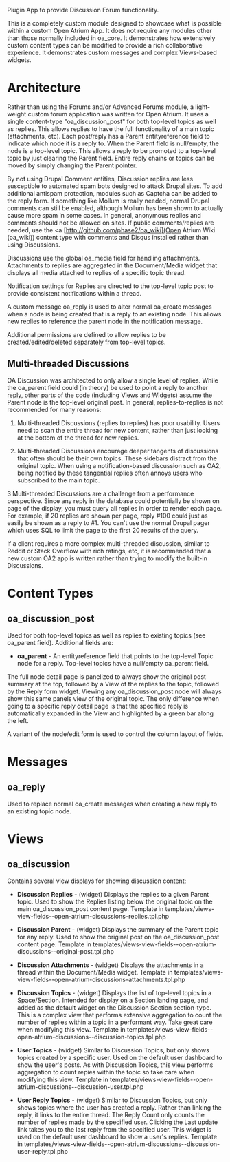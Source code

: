 Plugin App to provide Discussion Forum functionality.

This is a completely custom module designed to showcase what is possible
within a custom Open Atrium App. It does not require any modules other than
those normally included in oa_core. It demonstrates how extensively custom
content types can be modified to provide a rich collaborative experience. It
demonstrates custom messages and complex Views-based widgets.

Architecture
============

Rather than using the Forums and/or Advanced Forums module, a light-weight
custom forum application was written for Open Atrium. It uses a single
content-type "oa_discussion_post" for both top-level topics as well
as replies. This allows replies to have the full functionality of a main topic
(attachments, etc). Each post/reply has a Parent entityreference field to
indicate which node it is a reply to. When the Parent field is null/empty, the
node is a top-level topic. This allows a reply to be promoted to a top-level
topic by just clearing the Parent field. Entire reply chains or topics can be
moved by simply changing the Parent pointer.

By not using Drupal Comment entities, Discussion replies are less susceptible
to automated spam bots designed to attack Drupal sites. To add additional
antispam protection, modules such as Captcha can be added to the reply form.
If something like Mollum is really needed, normal Drupal comments can still be
enabled, although Mollum has been shown to actually cause more spam in some
cases. In general, anonymous replies and comments should not be allowed on
sites. If public comments/replies are needed, use the <a
[http://github.com/phase2/oa_wiki](Open Atrium Wiki (oa_wiki))
content type with comments and Disqus installed rather than using Discussions.

Discussions use the global oa_media field for handling attachments.
Attachments to replies are aggregated in the Document/Media widget that
displays all media attached to replies of a specific topic thread.

Notification settings for Replies are directed to the top-level topic post to
provide consistent notifications within a thread.

A custom message oa_reply is used to alter normal oa_create messages when a
node is being created that is a reply to an existing node. This allows new
replies to reference the parent node in the notification message.

Additional permissions are defined to allow replies to be
created/edited/deleted separately from top-level topics.

Multi-threaded Discussions
--------------------------

OA Discussion was architected to only allow a single level of replies. While
the oa_parent field could (in theory) be used to point a reply to another
reply, other parts of the code (including Views and Widgets) assume the Parent
node is the top-level original post. In general, replies-to-replies is not
recommended for many reasons:

1. Multi-threaded Discussions (replies to replies) has poor usability. Users
   need to scan the entire thread for new content, rather than just looking at
   the bottom of the thread for new replies.

2. Multi-threaded Discussions encourage deeper tangents of discussions that
   often should be their own topics. These sidebars distract from the original
   topic. When using a notification-based discussion such as OA2, being
   notified by these tangential replies often annoys users who subscribed to
   the main topic.

3  Multi-threaded Discussions are a challenge from a performance perspective.
   Since any reply in the database could potentially be shown on page of the
   display, you must query all replies in order to render each page. For
   example, if 20 replies are shown per page, reply #100 could just as easily
   be shown as a reply to #1. You can't use the normal Drupal pager which uses
   SQL to limit the page to the first 20 results of the query.

If a client requires a more complex multi-threaded discussion, similar to
Reddit or Stack Overflow with rich ratings, etc, it is recommended that a new
custom OA2 app is written rather than trying to modify the built-in
Discussions.

Content Types
=============

oa_discussion_post
------------------

Used for both top-level topics as well as replies to existing topics (see
oa_parent field). Additional fields are:

- **oa_parent** - An entityreference field that points to the
  top-level Topic node for a reply. Top-level topics have a null/empty
  oa_parent field.

The full node detail page is panelized to always show the original post
summary at the top, followed by a View of the replies to the topic, followed
by the Reply form widget. Viewing any oa_discussion_post node will always show
this same panels view of the original topic. The only difference when going to
a specific reply detail page is that the specified reply is automatically
expanded in the View and highlighted by a green bar along the left.</p>

A variant of the node/edit form is used to control the column layout of
fields.

Messages
========

oa_reply
--------

Used to replace normal oa_create messages when creating a new reply to an
existing topic node.

Views
=====

oa_discussion
-------------

Contains several view displays for showing discussion content:

- **Discussion Replies** - (widget) Displays the replies to a
  given Parent topic. Used to show the Replies listing below the original
  topic on the main oa_discussion_post content page. Template in
  templates/views-view-fields--open-atrium-discussions–replies.tpl.php

- **Discussion Parent** - (widget) Displays the summary of the
  Parent topic for any reply. Used to show the original post on the
  oa_discussion_post content page. Template in
  templates/views-view-fields--open-atrium-discussions--original-post.tpl.php

- **Discussion Attachments** - (widget) Displays the
  attachments in a thread within the Document/Media widget. Template in
  templates/views-view-fields--open-atrium-discussions–attachments.tpl.php

- **Discussion Topics** - (widget) Displays the list of
  top-level topics in a Space/Section. Intended for display on a Section
  landing page, and added as the default widget on the Discussion Section
  section-type. This is a complex view that performs extensive aggregation to
  count the number of replies within a topic in a performant way. Take great
  care when modifying this view. Template in
  templates/views-view-fields--open-atrium-discussions--discussion-topics.tpl.php

- **User Topics** - (widget) Similar to Discussion Topics, but
  only shows topics created by a specific user. Used on the default user
  dashboard to show the user's posts. As with Discussion Topics, this view
  performs aggregation to count repies within the topic so take care when
  modifying this view. Template in
  templates/views-view-fields--open-atrium-discussions--discussion-user.tpl.php

- **User Reply Topics** - (widget) Similar to Discussion
  Topics, but only shows topics where the user has created a reply. Rather
  than linking the reply, it links to the entire thread. The Reply Count only
  counts the number of replies made by the specified user. Clicking the Last
  update link takes you to the last reply from the specified user. This widget
  is used on the default user dashboard to show a user's replies. Template in
  templates/views-view-fields--open-atrium-discussions--discussion-user-reply.tpl.php
